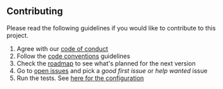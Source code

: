 ## Contributing

Please read the following guidelines if you would like to contribute to this project.

1. Agree with our [code of conduct](docs/code_of_conduct.md)
2. Follow the [code conventions](docs/code_conventions.md) guidelines
3. Check the [roadmap](docs/roadmap.md) to see what's planned for the next version
4. Go to [open issues](https://github.com/tbolier/php-rethink-ql/issues) and pick a _good first issue_ or _help wanted_ issue
5. Run the tests. See [here for the configuration](tests.md)
